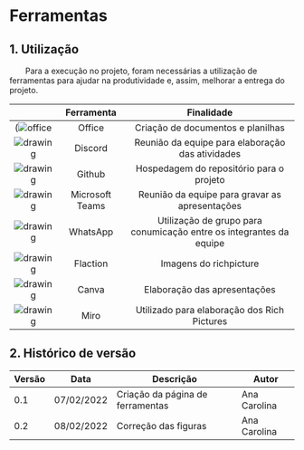 # Ferramentas

## 1. Utilização

&emsp;&emsp;Para a execução no projeto, foram necessárias a utilização de ferramentas para ajudar na produtividade e, assim, melhorar a entrega do projeto.

| | Ferramenta | Finalidade |
| :------: | :----------: | :---------------------------------------------------: |
| (![office](https://user-images.githubusercontent.com/49570180/152992112-8682cb66-889d-4308-8aa2-0a2bd4916dc4.png) | Office | Criação de documentos e planilhas |
| ![drawing](../docs/discord.png) | Discord | Reunião da equipe para elaboração das atividades |
| ![drawing](../docs/ferramentas/git.png) | Github | Hospedagem do repositório para o projeto |
| ![drawing](../docs/ferramentas/teams.png) | Microsoft Teams | Reunião da equipe para gravar as apresentações |
| ![drawing](../docs/ferramentas/whatsapp.png) | WhatsApp | Utilização de grupo para conumicação entre os integrantes da equipe |
| ![drawing](../docs/ferramentas/Flaction.svg) | Flaction | Imagens do richpicture |
| ![drawing](../docs/ferramentas/canva.png) | Canva | Elaboração das apresentações |
| ![drawing](../docs/ferramentas/miro.png) | Miro | Utilizado para elaboração dos Rich Pictures |


## 2. Histórico de versão

| Versão | Data       | Descrição                                           | Autor        |
| ------ | ---------- | --------------------------------------------------- | ------------ |
| 0.1    | 07/02/2022 | Criação da página de ferramentas | Ana Carolina |
| 0.2    | 08/02/2022 | Correção das figuras | Ana Carolina |
